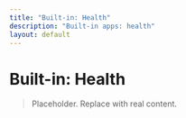 ```yaml
---
title: "Built-in: Health"
description: "Built-in apps: health"
layout: default
---
```

# Built-in: Health

> Placeholder. Replace with real content.
